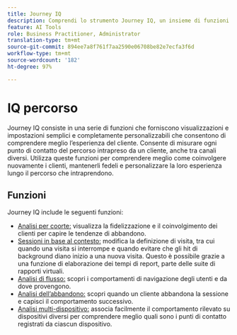 ```yaml
---
title: Journey IQ
description: Comprendi lo strumento Journey IQ, un insieme di funzioni che fanno parte di Adobe Analytics.
feature: AI Tools
role: Business Practitioner, Administrator
translation-type: tm+mt
source-git-commit: 894ee7a8f761f7aa2590e06708be82e7ecfa3f6d
workflow-type: tm+mt
source-wordcount: '182'
ht-degree: 97%

---
```



# IQ percorso

Journey IQ consiste in una serie di funzioni che forniscono visualizzazioni e impostazioni semplici e completamente personalizzabili che consentono di comprendere meglio l’esperienza del cliente. Consente di misurare ogni punto di contatto del percorso intrapreso da un cliente, anche tra canali diversi. Utilizza queste funzioni per comprendere meglio come coinvolgere nuovamente i clienti, mantenerli fedeli e personalizzare la loro esperienza lungo il percorso che intraprendono.

## Funzioni

Journey IQ include le seguenti funzioni:

* [Analisi per coorte:](visualizations/cohort-table/cohort-analysis.md) visualizza la fidelizzazione e il coinvolgimento dei clienti per capire le tendenze di abbandono.
* [Sessioni in base al contesto:](../../components/vrs/vrs-report-time-processing.md) modifica la definizione di visita, tra cui quando una visita si interrompe e quando evitare che gli hit di background diano inizio a una nuova visita. Questo è possibile grazie a una funzione di elaborazione dei tempi di report, parte delle suite di rapporti virtuali.
* [Analisi di flusso:](visualizations/c-flow/flow.md) scopri i comportamenti di navigazione degli utenti e da dove provengono.
* [Analisi dell’abbandono:](visualizations/fallout/fallout-flow.md) scopri quando un cliente abbandona la sessione e capisci il comportamento successivo.
* [Analisi multi-dispositivo:](../../components/cda/overview.md) associa facilmente il comportamento rilevato su dispositivi diversi per comprendere meglio quali sono i punti di contatto registrati da ciascun dispositivo.
